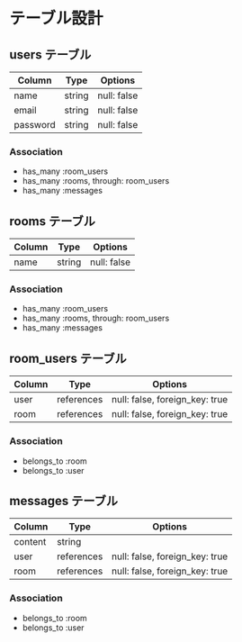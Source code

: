 # テーブル設計

## users テーブル

| Column    | Type    | Options      |
| --------- | ------- | -----------  |
| name      | string  | null: false  |
| email     | string  | null: false  |
| password  | string  | null: false  |

### Association

- has_many :room_users
- has_many :rooms, through: room_users
- has_many :messages


## rooms テーブル

| Column    | Type    | Options      |
| --------- | ------- | -----------  |
| name      | string  | null: false  |

### Association

- has_many :room_users
- has_many :rooms, through: room_users
- has_many :messages


## room_users テーブル

| Column    | Type        | Options                         |
| --------- | ----------- | ------------------------------  |
| user      | references  | null: false, foreign_key: true  |
| room      | references  | null: false, foreign_key: true  |

### Association

- belongs_to :room
- belongs_to :user

## messages テーブル

| Column  | Type       | Options                        |
| ------- | ---------- | ------------------------------ |
| content | string     |                                |
| user    | references | null: false, foreign_key: true |
| room    | references | null: false, foreign_key: true |

### Association

- belongs_to :room
- belongs_to :user
